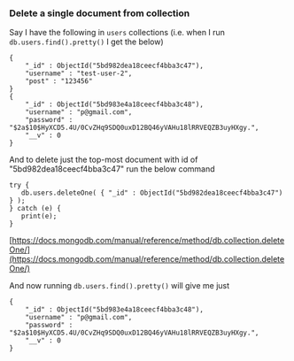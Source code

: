 ### Delete a single document from collection

Say I have the following in `users` collections (i.e. when I run `db.users.find().pretty()` I get the below)

```
{
	"_id" : ObjectId("5bd982dea18ceecf4bba3c47"),
	"username" : "test-user-2",
	"post" : "123456"
}
{
	"_id" : ObjectId("5bd983e4a18ceecf4bba3c48"),
	"username" : "p@gmail.com",
	"password" : "$2a$10$HyXCD5.4U/0CvZHq9SDQ0uxD12BQ46yVAHu18lRRVEQZB3uyHXgy.",
	"__v" : 0
}
```

And to delete just the top-most document with id of "5bd982dea18ceecf4bba3c47" run the below command

```
try {
   db.users.deleteOne( { "_id" : ObjectId("5bd982dea18ceecf4bba3c47") } );
} catch (e) {
   print(e);
}
```

[https://docs.mongodb.com/manual/reference/method/db.collection.deleteOne/](https://docs.mongodb.com/manual/reference/method/db.collection.deleteOne/)

And now running `db.users.find().pretty()` will give me just

```
{
	"_id" : ObjectId("5bd983e4a18ceecf4bba3c48"),
	"username" : "p@gmail.com",
	"password" : "$2a$10$HyXCD5.4U/0CvZHq9SDQ0uxD12BQ46yVAHu18lRRVEQZB3uyHXgy.",
	"__v" : 0
}
```
